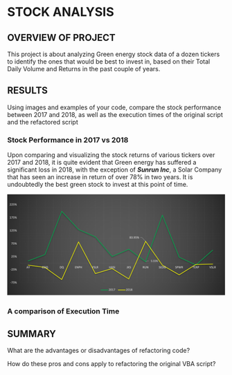 # STOCK ANALYSIS

## OVERVIEW OF PROJECT

This project is about analyzing Green energy stock data of a dozen tickers to identify the ones that would be best to invest in, based on their Total Daily Volume and Returns in the past couple of years.

## RESULTS

Using images and examples of your code, compare the stock performance between 2017 and 2018, as well as the execution times of the original script and the refactored script

### Stock Performance in 2017 vs 2018

Upon comparing and visualizing the stock returns of various tickers over 2017 and 2018, it is quite evident that Green energy has suffered a significant loss in 2018, with the exception of ***Sunrun Inc***, a Solar Company that has seen an increase in return of over 78% in two years. It is undoubtedly the best green stock to invest at this point of time.

<p align="center"><img src="https://github.com/yazhcodes/stock_analysis/blob/main/Challenge/Resources/2017vs2018.png"></img></p>

### A comparison of Execution Time

## SUMMARY

What are the advantages or disadvantages of refactoring code?

How do these pros and cons apply to refactoring the original VBA script?
